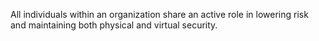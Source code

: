 All individuals within an organization share an active role in lowering risk and maintaining both physical and virtual security. 